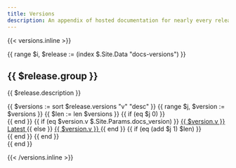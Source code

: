 ```yaml
---
title: Versions
description: An appendix of hosted documentation for nearly every release of Bootstrap, from v1 through v4.
---
```


{{< versions.inline >}}
<div class="row">
{{ range $i, $release := (index $.Site.Data "docs-versions") }}
  <div class="col-md">
    <h2>{{ $release.group }}</h2>
    <p>{{ $release.description }}</p>
    {{ $versions := sort $release.versions "v" "desc" }}
    {{ range $j, $version := $versions }}
      {{ $len := len $versions }}
      {{ if (eq $j 0) }}<div class="list-group">{{ end }}
        {{ if (eq $version.v $.Site.Params.docs_version) }}
          <a class="list-group-item list-group-item-action py-2 text-primary d-flex justify-content-between align-items-center" href="{{ $release.baseurl }}/{{ $version.v }}/">
            {{ $version.v }}
            <span class="badge badge-primary">Latest</span>
          </a>
        {{ else }}
          <a class="list-group-item list-group-item-action py-2 text-primary" href="{{ $release.baseurl }}/{{ $version.v }}/">
            {{ $version.v }}
          </a>
        {{ end }}
      {{ if (eq (add $j 1) $len) }}</div>{{ end }}
    {{ end }}
  </div>
{{ end }}
</div>

{{< /versions.inline >}}
